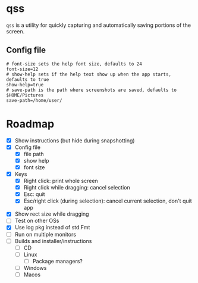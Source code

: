 # qss

`qss` is a utility for quickly capturing and automatically saving portions of the screen.

## Config file

```
# font-size sets the help font size, defaults to 24
font-size=12
# show-help sets if the help text show up when the app starts, defaults to true
show-help=true
# save-path is the path where screenshots are saved, defaults to $HOME/Pictures
save-path=/home/user/
```

# Roadmap

- [x] Show instructions (but hide during snapshotting)
- [x] Config file
  - [x] file path
  - [x] show help
  - [x] font size
- [x] Keys
  - [x] Right click: print whole screen
  - [x] Right click while dragging: cancel selection
  - [x] Esc: quit
  - [x] Esc/right click (during selection): cancel current selection, don't quit app
- [x] Show rect size while dragging
- [ ] Test on other OSs
- [x] Use log pkg instead of std.Fmt
- [ ] Run on multiple monitors
- [ ] Builds and installer/instructions
  - [ ] CD
  - [ ] Linux
    - [ ] Package managers?
  - [ ] Windows
  - [ ] Macos
